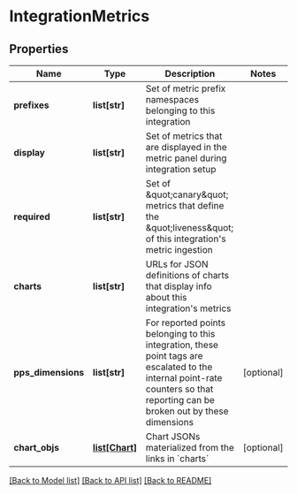 # IntegrationMetrics

## Properties
Name | Type | Description | Notes
------------ | ------------- | ------------- | -------------
**prefixes** | **list[str]** | Set of metric prefix namespaces belonging to this integration | 
**display** | **list[str]** | Set of metrics that are displayed in the metric panel during integration setup | 
**required** | **list[str]** | Set of \&quot;canary\&quot; metrics that define the \&quot;liveness\&quot; of this integration&#39;s metric ingestion | 
**charts** | **list[str]** | URLs for JSON definitions of charts that display info about this integration&#39;s metrics | 
**pps_dimensions** | **list[str]** | For reported points belonging to this integration, these point tags are escalated to the internal point-rate counters so that reporting can be broken out by these dimensions | [optional] 
**chart_objs** | [**list[Chart]**](Chart.md) | Chart JSONs materialized from the links in &#x60;charts&#x60; | [optional] 

[[Back to Model list]](../README.md#documentation-for-models) [[Back to API list]](../README.md#documentation-for-api-endpoints) [[Back to README]](../README.md)


